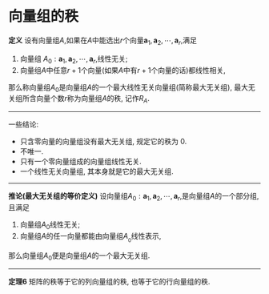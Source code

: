 # 向量组的秩

<b>定义</b>
设有向量组$A$,如果在$A$中能选出$r$个向量$\pmb{a}_1,\pmb{a}_2,\cdots,\pmb{a}_{r}$,满足

1. 向量组 $A_0:\pmb{a}_1,\pmb{a}_2,\cdots,\pmb{a}_r$,线性无关;
2. 向量组$A$中任意$r+1$个向量(如果$A$中有$r+1$个向量的话)都线性相关,

那么称向量组$A_0$是向量组$A$的一个最大线性无关向量组(简称最大无关组),
最大无关组所含向量个数$r$称为向量组$A$的秩, 记作$R_A.$

---

一些结论:

- 只含零向量的向量组没有最大无关组, 规定它的秩为 0.
- 不唯一.
- 只有一个零向量组成的向量组线性无关.
- 一个线性无关向量组, 其本身就是它的最大无关组.

---

<b>推论(最大无关组的等价定义)</b>
设向量组$A_0:\pmb{a}_1,\pmb{a}_2,\cdots,\pmb{a}_r$,是向量组$A$的一个部分组, 且满足

1. 向量组$A_0$线性无关;
2. 向量组$A$的任一向量都能由向量组$A_{_0}$线性表示,

那么向量组$A_0$便是向量组$A$的一个最大无关组.

---

<b>定理6</b>
矩阵的秩等于它的列向量组的秩, 也等于它的行向量组的秩.
